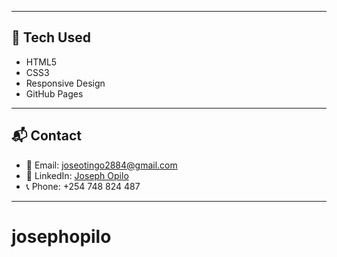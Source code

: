 

---

## 🧰 Tech Used

- HTML5
- CSS3
- Responsive Design
- GitHub Pages

---

## 📬 Contact

- 📧 Email: joseotingo2884@gmail.com
- 🔗 LinkedIn: [Joseph Opilo](https://www.linkedin.com/in/josephopilo)
- 📞 Phone: +254 748 824 487

---
# josephopilo
